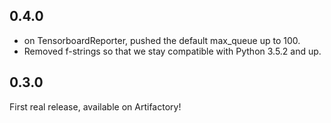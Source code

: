 ## 0.4.0

- on TensorboardReporter, pushed the default max_queue up to 100.
- Removed f-strings so that we stay compatible with Python 3.5.2 and up.

## 0.3.0

First real release, available on Artifactory!
